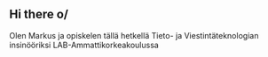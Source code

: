 ## Hi there o/
Olen Markus ja opiskelen tällä hetkellä Tieto- ja Viestintäteknologian insinööriksi LAB-Ammattikorkeakoulussa

<!--
**valtams/valtams** is a ✨ _special_ ✨ repository because its `README.md` (this file) appears on your GitHub profile.

Here are some ideas to get you started:

- 🔭 I’m currently working on ...
- 🌱 I’m currently learning ...
- 👯 I’m looking to collaborate on ...
- 🤔 I’m looking for help with ...
- 💬 Ask me about ...
- 📫 How to reach me: ...
- 😄 Pronouns: ...
- ⚡ Fun fact: ...
-->
